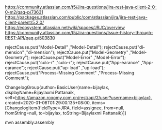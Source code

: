 https://community.atlassian.com/t5/Jira-questions/jira-rest-java-client-2-0-0-m2/qaq-p/73631
https://packages.atlassian.com/public/com/atlassian/jira/jira-rest-java-client-parent/5.2.0/
https://ecosystem.atlassian.net/wiki/spaces/JRJC/overview
https://community.atlassian.com/t5/Jira-questions/Issue-history-through-REST-API/qaq-p/503830

rejectCause.put("Model-Detail" ,"Model-Detail");
rejectCause.put("di-mension" ,"di-mension");
rejectCause.put("Model-Geometry" ,"Model-Geometry");
rejectCause.put("Model-Error" ,"Model-Error");
rejectCause.put("colo-r" ,"colo-r");
rejectCause.put("App-earance" ,"App-earance");
rejectCause.put("up-load" ,"up-load");
rejectCause.put("Process-Missing Comment" ,"Process-Missing Comment");



ChangelogGroup{author=BasicUser{name=bijaylax, displayName=Bijaylaxmi Pattanaik, self=https://amazon.rooomy.com.cn/rest/api/2/user?username=bijaylax}, created=2020-01-08T01:29:00.135+08:00, items=[ChangelogItem{fieldType=JIRA, field=assignee, from=null, fromString=null, to=bijaylax, toString=Bijaylaxmi Pattanaik}]}


mvn assembly:assembly







